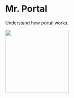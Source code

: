 # Mr. Portal
Understand how portal works.

<a title='Google Play' href='https://play.google.com/store/apps/details?id=diewland.ingress.portal.calc'><img src='https://play.google.com/intl/en_us/badges/images/generic/en-play-badge.png' width='200' /></a>
